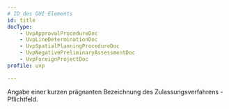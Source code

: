 ```yaml
---
# ID des GUI Elements
id: title
docType:
    - UvpApprovalProcedureDoc
    - UvpLineDeterminationDoc
    - UvpSpatialPlanningProcedureDoc
    - UvpNegativePreliminaryAssessmentDoc
    - UvpForeignProjectDoc
profile: uvp

---
```


Angabe einer kurzen prägnanten Bezeichnung des Zulassungsverfahrens -  Pflichtfeld.
